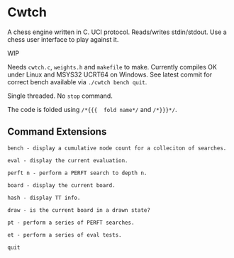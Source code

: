# Cwtch
A chess engine written in C. UCI protocol. Reads/writes stdin/stdout. Use a chess user interface to play against it.

WIP

Needs ```cwtch.c```, ```weights.h``` and ```makefile``` to make. Currently compiles OK under Linux and MSYS32 UCRT64 on Windows.  See latest commit for correct bench available via ```./cwtch bench quit```.

Single threaded. No ```stop``` command.

The code is folded using ```/*{{{  fold name*/``` and ```/*}}}*/```.

## Command Extensions

```
bench - display a cumulative node count for a colleciton of searches.

eval - display the current evaluation.

perft n - perform a PERFT search to depth n.

board - display the current board.

hash - display TT info.

draw - is the current board in a drawn state?

pt - perform a series of PERFT searches.

et - perform a series of eval tests.

quit
```


